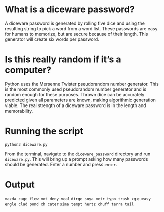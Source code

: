 # What is a diceware password?
A diceware password is generated by rolling five dice and using the resulting string to pick a word from a word list. These passwords are easy for humans to memorize, but are secure because of their length. This generator will create six words per password.

# Is this really random if it’s a computer?
Python uses the Mersenne Twister pseudorandom number generator. This is the most commonly used pseudorandom number generator and is random enough for these purposes. Thrown dice can be accurately predicted given all parameters are known, making algorithmic generation viable. The real strength of a diceware password is in the length and memorability. 

# Running the script

`python3 diceware.py`

From the terminal, navigate to the `diceware_password` directory and run `diceware.py`. This will bring up a prompt asking how many passwords should be generated. Enter a number and press `enter`.

# Output
`mazda cage flew mot deny veal`
`dirge soya meir typo trash xg`
`queasy engle clad pond xh cater`
`sima tempt hertz chuff terra tail`
